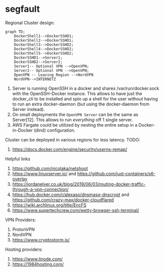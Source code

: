 # segfault

Regional Cluster design:
```mermaid
graph TD;
    DockerShell1-->DockerSSHD1;
    DockerShell2-->DockerSSHD1;
    DockerShell3-->DockerSSHD2;
    DockerShell4-->DockerSSHD2;
    DockerShell5-->DockerSSHD2;
    DockerSSHD1-->Server1;
    DockerSSHD2-->Server2;
    Server1-- Optional VPN -->OpenVPN;
    Server2-- Optional VPN -->OpenVPN;
    OpenVPN -- Leaving Region -->NordVPN
    NordVPN-->INTERNETZ
```

1. Server is running OpenSSH in a docker and shares /var/run/docker.sock with the OpenSSH-Docker instance. This allows to have just the docker_cli to be installed and spin up a shell for the user without having to run an extra docker-daemon (but using the docker-daemon from Server instead).
1. On small deployments the ```OpenVPN Server``` can be the same as Server[12]. This allows to run *everything* off 1 single server.
1. AWS Fargate could be utilized by nesting the entire setup in a Docker-in-Docker (dind) configuration.

Cluster can be deployed in various regions for less latency.
TODO:
1. https://docs.docker.com/engine/security/userns-remap/


Helpful links
1. https://github.com/nicolaka/netshoot
1. https://www.linuxserver.io/ and https://github.com/just-containers/s6-overlay
1. https://jordanelver.co.uk/blog/2019/06/03/routing-docker-traffic-through-a-vpn-connection/ 
1. https://hub.docker.com/r/alexaso/dnsmasq-dnscrypt and https://github.com/crazy-max/docker-cloudflared
2. https://wiki.archlinux.org/title/EncFS
3. https://www.supertechcrew.com/wetty-browser-ssh-terminal/

VPN Providers:
1. ProtonVPN
1. NordVPN
1. https://www.cryptostorm.is/

Hosting providers:
1. https://www.linode.com/
1. https://1984hosting.com/
